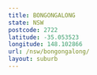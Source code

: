 ```yaml
---
title: BONGONGALONG
state: NSW
postcode: 2722
latitude: -35.053523
longitude: 148.102866
url: /nsw/bongongalong/
layout: suburb
---
```

